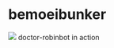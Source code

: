 # bemoeibunker
![](https://github.com/nondejus/bemoeibunker/blob/main/ArtBoard%20Image%20(237).jpg)
doctor-robinbot in action
